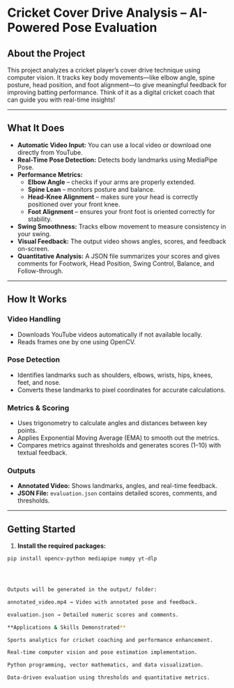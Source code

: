 # Cricket Cover Drive Analysis – AI-Powered Pose Evaluation

## About the Project
This project analyzes a cricket player’s cover drive technique using computer vision. It tracks key body movements—like elbow angle, spine posture, head position, and foot alignment—to give meaningful feedback for improving batting performance. Think of it as a digital cricket coach that can guide you with real-time insights!

---

## What It Does
- **Automatic Video Input:** You can use a local video or download one directly from YouTube.  
- **Real-Time Pose Detection:** Detects body landmarks using MediaPipe Pose.  
- **Performance Metrics:**  
  - **Elbow Angle** – checks if your arms are properly extended.  
  - **Spine Lean** – monitors posture and balance.  
  - **Head-Knee Alignment** – makes sure your head is correctly positioned over your front knee.  
  - **Foot Alignment** – ensures your front foot is oriented correctly for stability.  
- **Swing Smoothness:** Tracks elbow movement to measure consistency in your swing.  
- **Visual Feedback:** The output video shows angles, scores, and feedback on-screen.  
- **Quantitative Analysis:** A JSON file summarizes your scores and gives comments for Footwork, Head Position, Swing Control, Balance, and Follow-through.  

---

## How It Works

### Video Handling
- Downloads YouTube videos automatically if not available locally.  
- Reads frames one by one using OpenCV.  

### Pose Detection
- Identifies landmarks such as shoulders, elbows, wrists, hips, knees, feet, and nose.  
- Converts these landmarks to pixel coordinates for accurate calculations.  

### Metrics & Scoring
- Uses trigonometry to calculate angles and distances between key points.  
- Applies Exponential Moving Average (EMA) to smooth out the metrics.  
- Compares metrics against thresholds and generates scores (1–10) with textual feedback.  

### Outputs
- **Annotated Video:** Shows landmarks, angles, and real-time feedback.  
- **JSON File:** `evaluation.json` contains detailed scores, comments, and thresholds.  

---

## Getting Started

1. **Install the required packages:**
```bash
pip install opencv-python mediapipe numpy yt-dlp




Outputs will be generated in the output/ folder:

annotated_video.mp4 → Video with annotated pose and feedback.

evaluation.json → Detailed numeric scores and comments.

**Applications & Skills Demonstrated**

Sports analytics for cricket coaching and performance enhancement.

Real-time computer vision and pose estimation implementation.

Python programming, vector mathematics, and data visualization.

Data-driven evaluation using thresholds and quantitative metrics.


